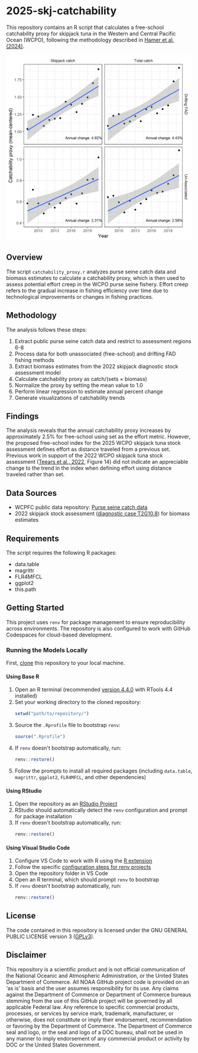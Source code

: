 # 2025-skj-catchability

This repository contains an R script that calculates a free-school catchability proxy for skipjack tuna in the Western and Central Pacific Ocean (WCPO), following the methodology described in [Hamer et al. (2024)](https://meetings.wcpfc.int/node/22984).

![Catchability Proxy Trends](output/q_proxy.png)

## Overview

The script `catchability_proxy.r` analyzes purse seine catch data and biomass estimates to calculate a catchability proxy, which is then used to assess potential effort creep in the WCPO purse seine fishery. Effort creep refers to the gradual increase in fishing efficiency over time due to technological improvements or changes in fishing practices.

## Methodology

The analysis follows these steps:

1. Extract public purse seine catch data and restrict to assessment regions 6-8
2. Process data for both unassociated (free-school) and drifting FAD fishing methods
3. Extract biomass estimates from the 2022 skipjack diagnostic stock assessment model
4. Calculate catchability proxy as catch/(sets × biomass)
5. Normalize the proxy by setting the mean value to 1.0
6. Perform linear regression to estimate annual percent change
7. Generate visualizations of catchability trends

## Findings

The analysis reveals that the annual catchability proxy increases by approximately 2.5% for free-school using set as the effort metric. However, the proposed free-school index for the 2025 WCPO skipjack tuna stock assessment defines effort as distance traveled from a previous set. Previous work in support of the 2022 WCPO skipjack tuna stock assessment ([Teears et al., 2022](https://meetings.wcpfc.int/node/16253), Figure 14) did not indicate an appreciable change to the trend in the index when defining effort using distance traveled rather than set.


## Data Sources

- WCPFC public data repository: [Purse seine catch data](https://www.wcpfc.int/node/4648)
- 2022 skipjack stock assessment ([diagnostic case T2G10.8](https://oceanfish.spc.int/en/ofpsection/sam/sam/213-skipjack-assessment-results#2022)) for biomass estimates

## Requirements

The script requires the following R packages:
- data.table
- magrittr
- FLR4MFCL
- ggplot2
- this.path

## Getting Started
This project uses `renv` for package management to ensure reproducibility across environments. The repository is also configured to work with GitHub Codespaces for cloud-based development.

### Running the Models Locally
First, [clone](https://docs.github.com/en/repositories/creating-and-managing-repositories/cloning-a-repository) this repository to your local machine.

#### Using Base R
1. Open an R terminal (recommended [version 4.4.0](https://cloud.r-project.org/) with RTools 4.4 installed)
2. Set your working directory to the cloned repository:
   ```r
   setwd("path/to/repository/")
   ```
3. Source the `.Rprofile` file to bootstrap `renv`:
   ```r
   source(".Rprofile")
   ```
4. If `renv` doesn't bootstrap automatically, run:
   ```r
   renv::restore()
   ```
5. Follow the prompts to install all required packages (including `data.table`, `magrittr`, `ggplot2`, `FLR4MFCL`, and other dependencies)

#### Using RStudio
1. Open the repository as an [RStudio Project](https://bookdown.org/ndphillips/YaRrr/projects-in-rstudio.html)
2. RStudio should automatically detect the `renv` configuration and prompt for package installation
3. If `renv` doesn't bootstrap automatically, run:
   ```r
   renv::restore()
   ```

#### Using Visual Studio Code
1. Configure VS Code to work with R using the [R extension](https://github.com/REditorSupport/vscode-R)
2. Follow the specific [configuration steps for renv projects](https://github.com/REditorSupport/vscode-R/wiki/Working-with-renv-enabled-projects)
3. Open the repository folder in VS Code
4. Open an R terminal, which should prompt `renv` to bootstrap
5. If `renv` doesn't bootstrap automatically, run:
   ```r
   renv::restore()
   ```

## License

The code contained in this repository is licensed under the GNU GENERAL PUBLIC LICENSE version 3 ([GPLv3](https://www.gnu.org/licenses/gpl-3.0.html)).

## Disclaimer

This repository is a scientific product and is not official communication of the National Oceanic and Atmospheric Administration, or the United States Department of Commerce. All NOAA GitHub project code is provided on an ‘as is’ basis and the user assumes responsibility for its use. Any claims against the Department of Commerce or Department of Commerce bureaus stemming from the use of this GitHub project will be governed by all applicable Federal law. Any reference to specific commercial products, processes, or services by service mark, trademark, manufacturer, or otherwise, does not constitute or imply their endorsement, recommendation or favoring by the Department of Commerce. The Department of Commerce seal and logo, or the seal and logo of a DOC bureau, shall not be used in any manner to imply endorsement of any commercial product or activity by DOC or the United States Government.
